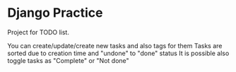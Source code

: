 # Django Practice
Project for TODO list.

You can create/update/create new tasks and also tags for them
Tasks are sorted due to creation time and "undone" to "done" status
It is possible also toggle tasks as "Complete" or  "Not done"


